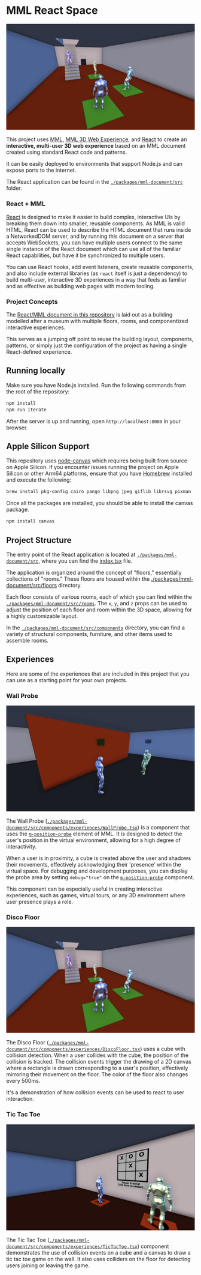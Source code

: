# MML React Space

![Disco Floor](./images/disco-floor.png)

This project uses [MML](https://mml.io), [MML 3D Web Experience](https://github.com/mml-io/3d-web-experience/), and [React](https://react.dev/) to create an **interactive, multi-user 3D web experience** based on an MML document created using standard React code and patterns.

It can be easily deployed to environments that support Node.js and can expose ports to the internet. 

The React application can be found in the [`./packages/mml-document/src`](./packages/mml-document/src) folder.

### React + MML

[React](https://react.dev) is designed to make it easier to build complex, interactive UIs by breaking them down into smaller, reusable components. As MML is valid HTML, React can be used to describe the HTML document that runs inside a NetworkedDOM server, and by running this document on a server that accepts WebSockets, you can have multiple users connect to the same single instance of the React document which can use all of the familiar React capabilities, but have it be synchronized to multiple users.

You can use React hooks, add event listeners, create reusable components, and also include external libraries (as `react` itself is just a dependency) to build multi-user, interactive 3D experiences in a way that feels as familiar and as effective as building web pages with modern tooling.

### Project Concepts

The [React/MML document in this repository](./packages/mml-document/src) is laid out as a building modelled after a museum with multiple floors, rooms, and componentized interactive experiences.

This serves as a jumping off point to reuse the building layout, components, patterns, or simply just the configuration of the project as having a single React-defined experience.


## Running locally

Make sure you have Node.js installed. Run the following commands from the root of the repository:

```bash
npm install
npm run iterate
```

After the server is up and running, open `http://localhost:8080` in your browser.

## Apple Silicon Support

This repository uses [node-canvas](https://www.npmjs.com/package/canvas) which requires being built from source on Apple Silicon. If you encounter issues running the project on Apple Silicon or other Arm64 platforms, ensure that you have [Homebrew](https://brew.sh/) installed and execute the following:

```bash
brew install pkg-config cairo pango libpng jpeg giflib librsvg pixman
```

Once all the packages are installed, you should be able to install the canvas package.

```bash
npm install canvas
```

## Project Structure
The entry point of the React application is located at [`./packages/mml-document/src`](./packages/mml-document/src), where you can find the [index.tsx](./packages/mml-document/src/index.tsx) file.

The application is organized around the concept of "floors," essentially collections of "rooms." These floors are housed within the [./packages/mml-document/src/floors](./packages/mml-document/src/floors) directory.

Each floor consists of various rooms, each of which you can find within the [`./packages/mml-document/src/rooms`](./packages/mml-document/src/rooms). The `x`, `y`, and `z` props can be used to adjust the position of each floor and room within the 3D space, allowing for a highly customizable layout.

In the [`./packages/mml-document/src/components`](./packages/mml-document/src/components) directory, you can find a variety of structural components, furniture, and other items used to assemble rooms.

## Experiences

Here are some of the experiences that are included in this project that you can use as a starting point for your own projects.

### Wall Probe

![Wall Probe](./images/wall-probe.png)

The Wall Probe ([`./packages/mml-document/src/components/experiences/WallProbe.tsx`](./packages/mml-document/src/components/experiences/WallProbe.tsx)) is a component that uses the [`m-position-probe`](https://mml.io/docs/reference/elements/m-position-probe) element of MML. It is designed to detect the user's position in the virtual environment, allowing for a high degree of interactivity.

When a user is in proximity, a cube is created above the user and shadows their movements, effectively acknowledging their 'presence' within the virtual space. For debugging and development purposes, you can display the probe area by setting `debug="true"` on the [`m-position-probe`](https://mml.io/docs/reference/elements/m-position-probe) component.

This component can be especially useful in creating interactive experiences, such as games, virtual tours, or any 3D environment where user presence plays a role.

### Disco Floor

![Disco Floor](./images/disco-floor.png)

The Disco Floor ([`./packages/mml-document/src/components/experiences/DiscoFloor.tsx`](./packages/mml-document/src/components/experiences/DiscoFloor.tsx)) uses a cube with collision detection. When a user collides with the cube, the position of the collision is tracked. The collision events trigger the drawing of a 2D canvas where a rectangle is drawn corresponding to a user's position, effectively mirroring their movement on the floor. The color of the floor also changes every 500ms.

It's a demonstration of how collision events can be used to react to user interaction.

### Tic Tac Toe

![Tic Tac Toe](./images/tic-tac-toe.png)

The Tic Tac Toe ([`./packages/mml-document/src/components/experiences/TicTacToe.tsx`](./packages/mml-document/src/components/experiences/TicTacToe.tsx)) component demonstrates the use of collision events on a cube and a canvas to draw a tic tac toe game on the wall. It also uses colliders on the floor for detecting users joining or leaving the game.

